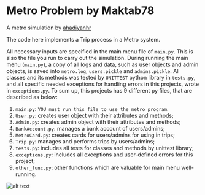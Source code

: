 # Metro Problem by Maktab78
A metro simulation by [ahadiyanhr](https://github.com/ahadiyanhr)

The code here implements a Trip process in a Metro system.

All necessary inputs are specified in the main menu file of `main.py`.  This is also the file you run to carry out the simulation.
During running the main menu (`main.py`), a copy of all logs and data, such as user objects and admin objects, is saved into `metro.log`, `users.pickle` and `admins.pickle`.
All classes and its methods was tested by `UNITTEST` python library in `tests.py`, and all specific needed exceptions for handling errors in this projects, wrote in `exceptions.py`.
To sum up, this projects has 9 different py files, that are described as below:
1. `main.py`: ```YOU must run this file to use the metro program```.
2. `User.py`: creates user object with their attributes and methods;
3. `Admin.py`: creates admin object with their attributes and methods;
4. `BankAccount.py`: manages a bank account of users/admins;
5. `MetroCard.py`: creates cards for users/admins for using in trips;
6. `Trip.py`: manages and performs trips by users/admins;
7. `tests.py`: includes all tests for classes and methods by unittest library;
8. `exceptions.py`: includes all exceptions and user-defined errors for this project;
9. `other_func.py`: other functions which are valuable for main menu well-running.

![alt text]()